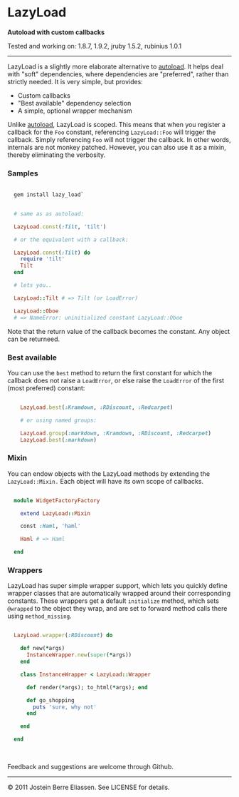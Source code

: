 
LazyLoad
========

**Autoload with custom callbacks**

Tested and working on: 1.8.7, 1.9.2, jruby 1.5.2, rubinius 1.0.1

---

LazyLoad is a slightly more elaborate alternative to [autoload](http://ruby-doc.org/core/classes/Module.html#M000443). It helps deal with "soft" dependencies, where dependencies are "preferred", rather than strictly needed. It is very simple, but provides:

* Custom callbacks
* "Best available" dependency selection
* A simple, optional wrapper mechanism

Unlike [autoload](http://ruby-doc.org/core/classes/Module.html#M000443), LazyLoad is scoped. This means that when you register a callback for the `Foo` constant, referencing `LazyLoad::Foo` will trigger the callback. Simply referencing `Foo` will not trigger the callback. In other words, internals are not monkey patched. However, you can also use it as a mixin, thereby eliminating the verbosity.

### Samples

```bash
  
  gem install lazy_load`

```

```ruby

  # same as as autoload:

  LazyLoad.const(:Tilt, 'tilt')

  # or the equivalent with a callback:

  LazyLoad.const(:Tilt) do
    require 'tilt'
    Tilt
  end

  # lets you..

  LazyLoad::Tilt # => Tilt (or LoadError)

  LazyLoad::Oboe
  # => NameError: uninitialized constant LazyLoad::Oboe

```

Note that the return value of the callback becomes the constant. Any object can be returneed.


### Best available

You can use the `best` method to return the first constant for which the callback does not raise a `LoadError`, or else raise the `LoadError` of the first (most preferred) constant:

```ruby

    LazyLoad.best(:Kramdown, :RDiscount, :Redcarpet)

    # or using named groups:

    LazyLoad.group(:markdown, :Kramdown, :RDiscount, :Redcarpet)
    LazyLoad.best(:markdown)

```

### Mixin

You can endow objects with the LazyLoad methods by extending the `LazyLoad::Mixin.` Each object will have its own scope of callbacks.

```ruby

  module WidgetFactoryFactory

    extend LazyLoad::Mixin

    const :Haml, 'haml'

    Haml # => Haml

  end

```

### Wrappers

LazyLoad has super simple wrapper support, which lets you quickly define wrapper classes that are automatically wrapped around their corresponding constants. These wrappers get a default `initialize` method, which sets `@wrapped` to the object they wrap, and are set to forward method calls there using `method_missing`.

```ruby

  LazyLoad.wrapper(:RDiscount) do

    def new(*args)
      InstanceWrapper.new(super(*args))
    end

    class InstanceWrapper < LazyLoad::Wrapper

      def render(*args); to_html(*args); end

      def go_shopping
        puts 'sure, why not'
      end

    end

  end

```


&nbsp;

Feedback and suggestions are welcome through Github.

---

© 2011 Jostein Berre Eliassen. See LICENSE for details.
